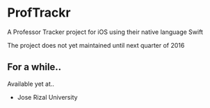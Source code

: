 # ProfTrackr
A Professor Tracker project for iOS using their native language Swift

The project does not yet maintained until next quarter of 2016

## For a while..
Available yet at..
- Jose Rizal University
